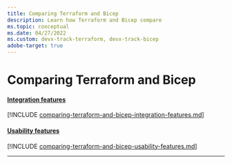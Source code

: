 ```yaml
---
title: Comparing Terraform and Bicep
description: Learn how Terraform and Bicep compare 
ms.topic: conceptual
ms.date: 04/27/2022
ms.custom: devx-track-terraform, devx-track-bicep
adobe-target: true
---
```


# Comparing Terraform and Bicep

#### [Integration features](#tab/comparing-bicep-terraform-integration-features)

[!INCLUDE [comparing-terraform-and-bicep-integration-features.md](./includes/comparing-terraform-and-bicep-integration-features.md)]

#### [Usability features](#tab/comparing-bicep-terraform-usability-features)

[!INCLUDE [comparing-terraform-and-bicep-usability-features.md](./includes/comparing-terraform-and-bicep-usability-features.md)]

---
